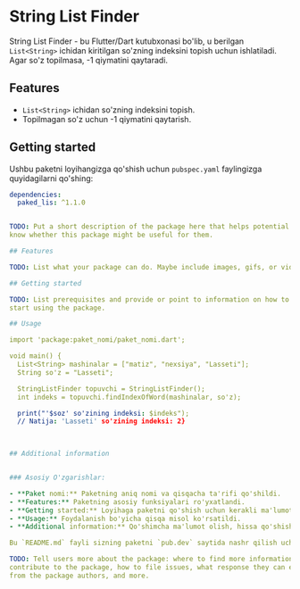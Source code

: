 <!-- 
This README describes the package. If you publish this package to pub.dev,
this README's contents appear on the landing page for your package.

For information about how to write a good package README, see the guide for
[writing package pages](https://dart.dev/tools/pub/writing-package-pages). 

For general information about developing packages, see the Dart guide for
[creating packages](https://dart.dev/guides/libraries/create-packages)
and the Flutter guide for
[developing packages and plugins](https://flutter.dev/to/develop-packages). 
-->

# String List Finder

String List Finder - bu Flutter/Dart kutubxonasi bo'lib, u berilgan `List<String>` ichidan kiritilgan so'zning indeksini topish uchun ishlatiladi. Agar so'z topilmasa, -1 qiymatini qaytaradi.

## Features

- `List<String>` ichidan so'zning indeksini topish.
- Topilmagan so'z uchun -1 qiymatini qaytarish.
  
## Getting started

Ushbu paketni loyihangizga qo'shish uchun `pubspec.yaml` faylingizga quyidagilarni qo'shing:

```yaml
dependencies:
  paked_lis: ^1.1.0


TODO: Put a short description of the package here that helps potential users
know whether this package might be useful for them.

## Features

TODO: List what your package can do. Maybe include images, gifs, or videos.

## Getting started

TODO: List prerequisites and provide or point to information on how to
start using the package.

## Usage

import 'package:paket_nomi/paket_nomi.dart';

void main() {
  List<String> mashinalar = ["matiz", "nexsiya", "Lasseti"];
  String so'z = "Lasseti";

  StringListFinder topuvchi = StringListFinder();
  int indeks = topuvchi.findIndexOfWord(mashinalar, so'z);

  print("'$soz' so'zining indeksi: $indeks");
  // Natija: 'Lasseti' so'zining indeksi: 2}
  


## Additional information


### Asosiy O'zgarishlar:

- **Paket nomi:** Paketning aniq nomi va qisqacha ta'rifi qo'shildi.
- **Features:** Paketning asosiy funksiyalari ro'yxatlandi.
- **Getting started:** Loyihaga paketni qo'shish uchun kerakli ma'lumotlar qo'shildi.
- **Usage:** Foydalanish bo'yicha qisqa misol ko'rsatildi.
- **Additional information:** Qo'shimcha ma'lumot olish, hissa qo'shish va mualliflar bilan bog'lanish imkoniyatlari ko'rsatildi.

Bu `README.md` fayli sizning paketni `pub.dev` saytida nashr qilish uchun tayyor bo'lishini ta'minlaydi.

TODO: Tell users more about the package: where to find more information, how to 
contribute to the package, how to file issues, what response they can expect 
from the package authors, and more.
